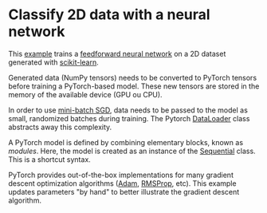 # Classify 2D data with a neural network

This [example](test_classify_2d_data.py) trains a [feedforward neural network](../../notes/feedforward_neural_networks/README.md) on a 2D dataset generated with [scikit-learn](https://scikit-learn.org/stable/modules/generated/sklearn.datasets.make_circles.html).

Generated data (NumPy tensors) needs to be converted to PyTorch tensors before training a PyTorch-based model. These new tensors are stored in the memory of the available device (GPU ou CPU).

In order to use [mini-batch SGD](../../notes/gradient_descent/README.md#mini-batch-sgd), data needs to be passed to the model as small, randomized batches during training. The Pytorch [DataLoader](https://pytorch.org/docs/stable/data.html#torch.utils.data.DataLoader) class abstracts away this complexity.

A PyTorch model is defined by combining elementary blocks, known as *modules*. Here, the model is created as an instance of the [Sequential](https://pytorch.org/docs/stable/generated/torch.nn.Sequential.html) class. This is a shortcut syntax.

PyTorch provides out-of-the-box implementations for many gradient descent optimization algorithms ([Adam](https://pytorch.org/docs/stable/generated/torch.optim.Adam.html), [RMSProp](https://pytorch.org/docs/stable/generated/torch.optim.RMSprop.html), etc). This example updates parameters "by hand" to better illustrate the gradient descent algorithm.
